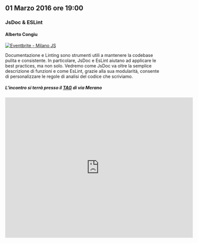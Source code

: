 ## 01 Marzo 2016 ore 19:00
### JsDoc & ESLint
#### Alberto Congiu <a href="https://twitter.com/4lbertoc" target="_blank" class="icon-twitter"></a>

<a href="http://www.eventbrite.it/e/biglietti-milano-js-22134417639?ref=ebtn" target="_blank"><img src="https://www.eventbrite.it/custombutton?eid=22134417639" alt="Eventbrite - Milano JS" /></a>

Documentazione e Linting sono strumenti utili a mantenere la codebase pulita e consistente. In particolare, JsDoc e EsLint aiutano ad applicare le best practices, ma non solo. Vedremo come JsDoc va oltre la semplice descrizione di funzioni e come EsLint, grazie alla sua modularità, consente di personalizzare le regole di analisi del codice che scriviamo.

##### L'incontro si terrà presso il [TAG](http://milano-merano.talentgarden.org) di via Merano
<div class="frame">
  <iframe src="https://www.google.com/maps/embed?pb=!1m18!1m12!1m3!1d2796.632823664467!2d9.21910805139425!3d45.49733823914957!2m3!1f0!2f0!3f0!3m2!1i1024!2i768!4f13.1!3m3!1m2!1s0x4786c71ed10a476b%3A0xd2ec0047ea24ab80!2sTalent+Garden+Milano+-+Merano!5e0!3m2!1sit!2sit!4v1452794238477" width="600" height="450" frameborder="0" style="border:0" allowfullscreen></iframe>
</div>
